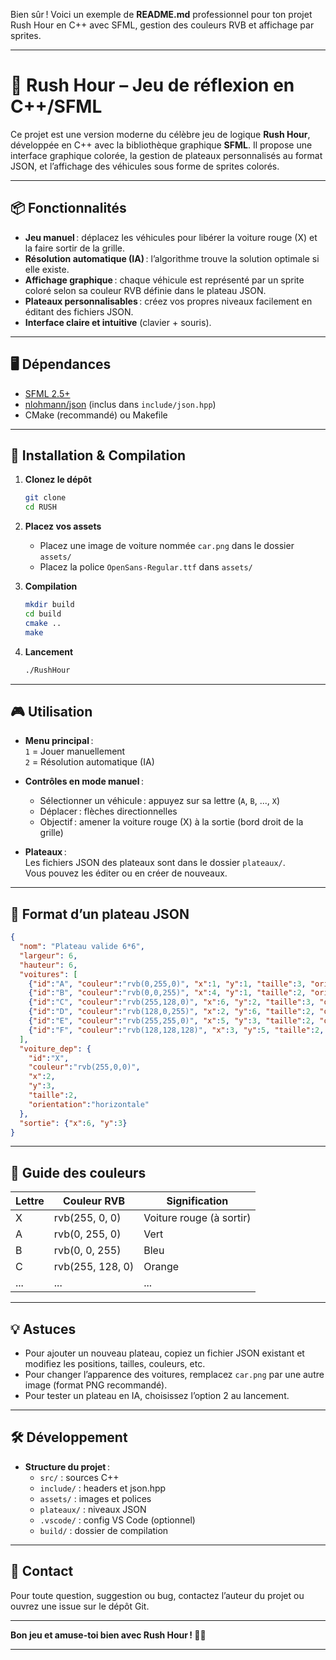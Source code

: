 Bien sûr ! Voici un exemple de **README.md** professionnel pour ton projet Rush Hour en C++ avec SFML, gestion des couleurs RVB et affichage par sprites.

---

# 🚗 Rush Hour – Jeu de réflexion en C++/SFML

Ce projet est une version moderne du célèbre jeu de logique **Rush Hour**, développée en C++ avec la bibliothèque graphique **SFML**. Il propose une interface graphique colorée, la gestion de plateaux personnalisés au format JSON, et l’affichage des véhicules sous forme de sprites colorés.

---

## 📦 Fonctionnalités

- **Jeu manuel** : déplacez les véhicules pour libérer la voiture rouge (X) et la faire sortir de la grille.
- **Résolution automatique (IA)** : l’algorithme trouve la solution optimale si elle existe.
- **Affichage graphique** : chaque véhicule est représenté par un sprite coloré selon sa couleur RVB définie dans le plateau JSON.
- **Plateaux personnalisables** : créez vos propres niveaux facilement en éditant des fichiers JSON.
- **Interface claire et intuitive** (clavier + souris).

---

## 🖥️ Dépendances

- [SFML 2.5+](https://www.sfml-dev.org/)
- [nlohmann/json](https://github.com/nlohmann/json) (inclus dans `include/json.hpp`)
- CMake (recommandé) ou Makefile

---

## 🚀 Installation & Compilation

1. **Clonez le dépôt**  
   ```bash
   git clone 
   cd RUSH
   ```

2. **Placez vos assets**  
   - Placez une image de voiture nommée `car.png` dans le dossier `assets/`
   - Placez la police `OpenSans-Regular.ttf` dans `assets/`

3. **Compilation**  
   ```bash
   mkdir build
   cd build
   cmake ..
   make
   ```

4. **Lancement**  
   ```bash
   ./RushHour
   ```

---

## 🎮 Utilisation

- **Menu principal** :  
  `1` = Jouer manuellement  
  `2` = Résolution automatique (IA)

- **Contrôles en mode manuel** :
  - Sélectionner un véhicule : appuyez sur sa lettre (`A`, `B`, ..., `X`)
  - Déplacer : flèches directionnelles
  - Objectif : amener la voiture rouge (X) à la sortie (bord droit de la grille)

- **Plateaux** :  
  Les fichiers JSON des plateaux sont dans le dossier `plateaux/`.  
  Vous pouvez les éditer ou en créer de nouveaux.

---

## 📝 Format d’un plateau JSON

```json
{
  "nom": "Plateau valide 6*6",
  "largeur": 6,
  "hauteur": 6,
  "voitures": [
    {"id":"A", "couleur":"rvb(0,255,0)", "x":1, "y":1, "taille":3, "orientation":"verticale"},
    {"id":"B", "couleur":"rvb(0,0,255)", "x":4, "y":1, "taille":2, "orientation":"horizontale"},
    {"id":"C", "couleur":"rvb(255,128,0)", "x":6, "y":2, "taille":3, "orientation":"verticale"},
    {"id":"D", "couleur":"rvb(128,0,255)", "x":2, "y":6, "taille":2, "orientation":"horizontale"},
    {"id":"E", "couleur":"rvb(255,255,0)", "x":5, "y":3, "taille":2, "orientation":"verticale"},
    {"id":"F", "couleur":"rvb(128,128,128)", "x":3, "y":5, "taille":2, "orientation":"horizontale"}
  ],
  "voiture_dep": {
    "id":"X",
    "couleur":"rvb(255,0,0)",
    "x":2,
    "y":3,
    "taille":2,
    "orientation":"horizontale"
  },
  "sortie": {"x":6, "y":3}
}
```

---

## 🎨 Guide des couleurs

| Lettre | Couleur RVB         | Signification         |
|--------|---------------------|----------------------|
| X      | rvb(255, 0, 0)      | Voiture rouge (à sortir) |
| A      | rvb(0, 255, 0)      | Vert                 |
| B      | rvb(0, 0, 255)      | Bleu                 |
| C      | rvb(255, 128, 0)    | Orange               |
| ...    | ...                 | ...                  |

---

## 💡 Astuces

- Pour ajouter un nouveau plateau, copiez un fichier JSON existant et modifiez les positions, tailles, couleurs, etc.
- Pour changer l’apparence des voitures, remplacez `car.png` par une autre image (format PNG recommandé).
- Pour tester un plateau en IA, choisissez l’option 2 au lancement.

---

## 🛠️ Développement

- **Structure du projet** :
  - `src/` : sources C++
  - `include/` : headers et json.hpp
  - `assets/` : images et polices
  - `plateaux/` : niveaux JSON
  - `.vscode/` : config VS Code (optionnel)
  - `build/` : dossier de compilation

---

## 📧 Contact

Pour toute question, suggestion ou bug, contactez l’auteur du projet ou ouvrez une issue sur le dépôt Git.

---

**Bon jeu et amuse-toi bien avec Rush Hour ! 🚗🧩**

---
